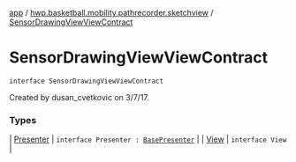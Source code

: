 [app](../../index.md) / [hwp.basketball.mobility.pathrecorder.sketchview](../index.md) / [SensorDrawingViewViewContract](.)

# SensorDrawingViewViewContract

`interface SensorDrawingViewViewContract`

Created by dusan_cvetkovic on 3/7/17.

### Types

| [Presenter](-presenter/index.md) | `interface Presenter : `[`BasePresenter`](../../hwp.basketball.mobility/-base-presenter/index.md) |
| [View](-view/index.md) | `interface View` |

